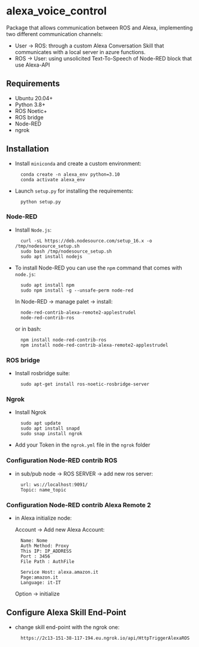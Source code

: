 # alexa_voice_control

Package that allows communication between ROS and Alexa, implementing two different communication channels:

- User &rarr; ROS: through a custom Alexa Conversation Skill that communicates with a local server in azure functions.
- ROS &rarr; User: using unsolicited Text-To-Speech of Node-RED block that use Alexa-API

## Requirements

- Ubuntu 20.04+
- Python 3.8+
- ROS Noetic+
- ROS bridge
- Node-RED
- ngrok

## Installation

- Install `miniconda` and create a custom environment:

        conda create -n alexa_env python=3.10
        conda activate alexa_env

- Launch `setup.py` for installing the requirements:

        python setup.py

### Node-RED

- Install `Node.js`:

        curl -sL https://deb.nodesource.com/setup_16.x -o /tmp/nodesource_setup.sh
        sudo bash /tmp/nodesource_setup.sh
        sudo apt install nodejs

- To install Node-RED you can use the `npm` command that comes with `node.js`:

        sudo apt install npm
        sudo npm install -g --unsafe-perm node-red

    In Node-RED &rarr; manage palet &rarr; install:

        node-red-contrib-alexa-remote2-applestrudel
        node-red-contrib-ros

    or in bash:

        npm install node-red-contrib-ros
        npm install node-red-contrib-alexa-remote2-applestrudel 

### ROS bridge

- Install rosbridge suite:

        sudo apt-get install ros-noetic-rosbridge-server

### Ngrok

- Install Ngrok
  
        sudo apt update
        sudo apt install snapd
        sudo snap install ngrok

- Add your Token in the `ngrok.yml` file in the `ngrok` folder

### Configuration Node-RED contrib ROS

- in sub/pub node &rarr; ROS SERVER &rarr; add new ros server:

        url: ws://localhost:9091/
        Topic: name_topic

### Configuration Node-RED contrib Alexa Remote 2

- in Alexa initialize node:

    Account &rarr; Add new Alexa Account:

        Name: Nome
        Auth Method: Proxy
        This IP: IP_ADDRESS
        Port : 3456
        File Path : AuthFile
        
        Service Host: alexa.amazon.it
        Page:amazon.it
        Language: it-IT

    Option &rarr; initialize

## Configure Alexa Skill End-Point

- change skill end-point with the ngrok one:

        https://2c13-151-38-117-194.eu.ngrok.io/api/HttpTriggerAlexaROS
